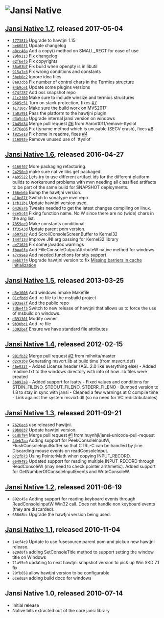 ![Jansi][logo] Native
===========
[logo]: http://fusesource.github.io/jansi/images/project-logo.png "Jansi"

## [Jansi Native 1.7][1_7], released 2017-05-04
[1_7]: https://repo.maven.apache.org/maven2/org/fusesource/jansi/jansi-native/1.7

* [`177381b`](https://github.com/fusesource/hawtjni/commit/177381b1f2af52a7491b91f59bd6076ba3b6ce64) Upgrade to hawtjni 1.15
* [`be608f1`](https://github.com/fusesource/hawtjni/commit/be608f140068f67dcaf1b203b8503a66299e2ad5) Update changelog
* [`a8cc48a`](https://github.com/fusesource/hawtjni/commit/a8cc48ad81b792b0df1208e7c4baac5525a8bcc8) Add a copy() method on SMALL_RECT for ease of use
* [`29b9213`](https://github.com/fusesource/hawtjni/commit/29b92130dbb43b6ba11afee544cb7ab2a81201b1) Fix changelog
* [`e2f6efb`](https://github.com/fusesource/hawtjni/commit/e2f6efbdadcb95889ecb110c14eb491a8365efaf) Fix copyrights
* [`36a03b7`](https://github.com/fusesource/hawtjni/commit/36a03b70607110c4c208f8a4f9fac29e394d5c86) Fix build when openpty is in libutil
* [`915a7c6`](https://github.com/fusesource/hawtjni/commit/915a7c6dcaf987290c3def2f811a4ff861f1b362) Fix wrong conditions and constants
* [`5beb0c2`](https://github.com/fusesource/hawtjni/commit/5beb0c29c5effa80891e6b9b3509674abd25c572) Ignore idea files
* [`8a83cbb`](https://github.com/fusesource/hawtjni/commit/8a83cbbb88e76e44cb6b279777ff417c02e28a53) Fix number of control chars in the Termios structure
* [`84b9ce1`](https://github.com/fusesource/hawtjni/commit/84b9ce1f091420622a8b172f42255d7f73eb85e9) Update some plugins versions
* [`674f287`](https://github.com/fusesource/hawtjni/commit/674f2871a6e9e9f5a47f59a57e415958a6ed5990) Add oss snapshot repo
* [`41c2f00`](https://github.com/fusesource/hawtjni/commit/41c2f00d4857f292a4bdd80c57ed5aeac3320d2d) Make sure to include winsize and termios structures
* [`9685c51`](https://github.com/fusesource/hawtjni/commit/9685c516d43eda1de4c0bc3d1e44d48cc160133b) Turn on stack protection, fixes [#7](https://github.com/fusesource/jansi-native/issues/7)
* [`a1710c7`](https://github.com/fusesource/hawtjni/commit/a1710c785d5033588f0ed0e6f262959a5b1dd479) Make sure the build work on MVS2017
* [`7a0a951`](https://github.com/fusesource/hawtjni/commit/7a0a951fe58dfb3b36803aa3f5a66db9662d2164) Pass the platform to the hawtjni plugin
* [`d3a5c4a`](https://github.com/fusesource/hawtjni/commit/d3a5c4a2d1f36f18e5a62f061c7944d56a9abaee) Upgrade internal jansi version on windows
* [`7b45d34`](https://github.com/fusesource/hawtjni/commit/7b45d3462ff7a1b20bd1b0f281c9e23277b852e4) Merge pull request [#6](https://github.com/fusesource/jansi-native/issues/6) from Aaron1011/remove-ttyslot
* [`5f76e86`](https://github.com/fusesource/hawtjni/commit/5f76e86c28c80eb8b03e1713e9eb0ea3099b965d) Fix ttyname method which is unusable (SEGV crash), fixes [#8](https://github.com/fusesource/jansi-native/issues/8)
* [`f825e18`](https://github.com/fusesource/hawtjni/commit/f825e1812c09924860d3f5f713340d5c81a8b685) Fix home in readme, fixes [#4](https://github.com/fusesource/jansi-native/issues/4)
* [`216892e`](https://github.com/fusesource/hawtjni/commit/216892efe74cea133993c5afabc154b576357412) Remove unused use of 'ttyslot'

## [Jansi Native 1.6][1_6], released 2016-04-27
[1_6]: https://repo.maven.apache.org/maven2/org/fusesource/jansi/jansi-native/1.6

* [`6160f07`](https://github.com/fusesource/hawtjni/commit/6160f07a0f47aaaf4bcb34d8f04e4534ade8aa2b) More packaging refactoring.
* [`24250c0`](https://github.com/fusesource/hawtjni/commit/24250c0d99262b7e1e965402c474365754132eea) make sure native libs get packaged.
* [`4a95522`](https://github.com/fusesource/hawtjni/commit/4a955226e2e3025738bf11f35f99b2dfb94fbe0c) Lets try to use different artifact ids for the different platform builds to workaround problems with mvn needing all classified artifacts to be part of the same build for SNAPSHOT deployments.
* [`f66eb6b`](https://github.com/fusesource/hawtjni/commit/f66eb6bea90e5d1b3640abf0f3e18280f7ed705a) Bump the hawtjni version.
* [`a18e87f`](https://github.com/fusesource/hawtjni/commit/a18e87f8959e0db56dbe575455f5143e54e47ada) Switch to sonatype mvn repo
* [`1cb12b1`](https://github.com/fusesource/hawtjni/commit/1cb12b167949aa1f545d20d7d522b49abb4c41c8) Update hawtjni version used.
* [`6436a76`](https://github.com/fusesource/hawtjni/commit/6436a76ba22e3ae207a0b37e43e9a4f739682880) Tweaks needed to get the latest changes compiling on linux.
* [`ece5c44`](https://github.com/fusesource/hawtjni/commit/ece5c44b48d4998735384d9fa57727ba8884d660) Fixing function name.  No W since there are no (wide) chars in the arg list.
* [`7859ee9`](https://github.com/fusesource/hawtjni/commit/7859ee9b4af8eb44a3f446af2e1d95dcfb02de15) Make constants conditional.
* [`ff3543d`](https://github.com/fusesource/hawtjni/commit/ff3543ddcc90b368650ce256b875076c338f4d0a) Update parent pom version.
* [`a597537`](https://github.com/fusesource/hawtjni/commit/a5975374d7050ebad9d0bad8b05777a8a5900bb5) Add ScrollConsoleScreenBuffer to Kernel32
* [`144f13d`](https://github.com/fusesource/hawtjni/commit/144f13dba2e627fb1212b2b3d546ccdfa41fe482) Improve JNI arg passing for Kernel32 library
* [`ae71626`](https://github.com/fusesource/hawtjni/commit/ae716267fcb8955e63ebfbce8e637bd27c0f4514) Fix some javadoc warnings
* [`fbaa6fa`](https://github.com/fusesource/hawtjni/commit/fbaa6fa650db39baa402796f4ee29143ed88b0d7) Add FilleConsoleOutputAttributeW native method for windows
* [`a7c99e8`](https://github.com/fusesource/hawtjni/commit/a7c99e80fb64723221ec081352840d5b2362b473) Add needed functions for stty support
* [`aebb7f4`](https://github.com/fusesource/hawtjni/commit/aebb7f4b37719722375f00e33c1926720c3e8406) Upgrade hawtjni version to fix [Missing barriers in cache initialization](https://github.com/fusesource/hawtjni/issues/7)

## [Jansi Native 1.5][1_5], released 2013-03-25
[1_5]: https://repo.maven.apache.org/maven2/org/fusesource/jansi/jansi-native/1.5

* [`d5e1606`](https://github.com/fusesource/hawtjni/commit/d5e1606ab05db5092010ab3e54d9cb079f212ded) Add windows nmake Makefile
* [`01cfbdd`](https://github.com/fusesource/hawtjni/commit/01cfbdd0095f981b24224df70bf9c9c1aa790a2a) Add .rc file to the msbuild project
* [`803ae7f`](https://github.com/fusesource/hawtjni/commit/803ae7f9d3663c477ed13ef6843ecfe1d0faac0b) Add the public repo
* [`7dbe4f5`](https://github.com/fusesource/hawtjni/commit/7dbe4f50b3fa9384d4d131d76d05b2adc6cdad1e) Switch to new release of hawtjni that allows us to force the use of msbuild on windows.
* [`d891301`](https://github.com/fusesource/hawtjni/commit/d8913015ee92284ee42356ad5c1553eefae7145b) Modify owner
* [`9b30bc1`](https://github.com/fusesource/hawtjni/commit/9b30bc1d4579dfc5842640358d6e31a857422665) Add .rc file
* [`5392bef`](https://github.com/fusesource/hawtjni/commit/5392bef3ce52616dd359236d74f21eac04d6aa3b) Ensure we have standard file attributes

## [Jansi Native 1.4][1_4], released 2012-02-15
[1_4]: https://repo.maven.apache.org/maven2/org/fusesource/jansi/jansi-native/1.4

* [`981fb32`](https://github.com/fusesource/hawtjni/commit/981fb328b6821579e0860140fa646aa429397a4d) Merge pull request [#2](https://github.com/fusesource/jansi-native/issues/2) from mihnita/master
* [`d2c93b8`](https://github.com/fusesource/hawtjni/commit/d2c93b856ca94ba5154b0f7c90ec87deebcd6ce6) Generating msvcrt.lib at build time (from msvcrt.def)
* [`46e933f`](https://github.com/fusesource/hawtjni/commit/46e933fa3addad25d69f94e1dda8bf28e8b67ee2) - Added License header (ASL 2.0 like everything else) - Added readme.txt to the windows directory with info of how .lib files were created
* [`5b092a8`](https://github.com/fusesource/hawtjni/commit/5b092a85860ba4ad453a0f5eec2335b780e684ce) - Added support for isatty - Fixed values and conditions for STDIN_FILENO, STDOUT_FILENO, STDERR_FILENO - Bumped version to 1.8 to stay in sync with jansi - Cleaned a few warnings at C compile time - Link against the system msvcrt.dll (so no need for VC redistributables)

## [Jansi Native 1.3][1_3], released 2011-09-21
[1_3]: https://repo.maven.apache.org/maven2/org/fusesource/jansi/jansi-native/1.3

* [`7626ec6`](https://github.com/fusesource/hawtjni/commit/7626ec6283f3bd7c1ddd214906989d974aa17cf6) use released hawtjni.
* [`29b8037`](https://github.com/fusesource/hawtjni/commit/29b80375b669849328a5ba3a445008b01d09b3c0) Update hawtjni version.
* [`61dbf94`](https://github.com/fusesource/hawtjni/commit/61dbf94b12ed5eb597f2b5a916e7d0366480cbc6) Merge pull request [#1](https://github.com/fusesource/jansi-native/issues/1) from huynhjl/jansi-unicode-pull-request
* [`44eb7aa`](https://github.com/fusesource/hawtjni/commit/44eb7aa2f968818d5d3d1f89089b7bfc1c4350ad) Adding support for PeekConsoleInputW, FlushConsoleInputBuffer so that CTRL-C can be handled by jline. Discarding mouse events on readConsoleInput.
* [`b72fb73`](https://github.com/fusesource/hawtjni/commit/b72fb73e1ae1eb1bc375873143b31466348a25e5) Using PointerMath when copying INPUT_RECORD.
* [`e649485`](https://github.com/fusesource/hawtjni/commit/e6494857ed59dbfbb8c1918b39a9e99b1b201f00) Updated support for reading multiple INPUT_RECORD through ReadConsoleW (may need to check pointer arithmetic).  Added support for GetNumberOfConsoleInputEvents and WriteConsoleW.

## [Jansi Native 1.2][1_2], released 2011-06-19
[1_2]: https://repo.maven.apache.org/maven2/org/fusesource/jansi/jansi-native/1.2

* `892c45e` Adding support for reading keyboard events through ReadConsoleInputW Win32 call. Does not handle non keyboard events (they are discarded).
* `658d8bc` Upgrade the hawtjni version being used.

## [Jansi Native 1.1][1_1], released 2010-11-04
[1_1]: https://repo.maven.apache.org/maven2/org/fusesource/jansi/jansi-native/1.1

* `14cf4c9` Update to use fusesource parent pom and pickup new hawtjni release.
* `e29d0fa` adding SetConsoleTitle method to support setting the window title on Windows
* `71a95c0` updating to next hawtjni snapshot version to pick up Win SKD 7.1 fix
* `29fb658` allow hawtjni version to be configurable
* `6ced024` adding build doco for windows

## Jansi Native 1.0, released 2010-07-14

* Initial release
* Native bits extracted out of the core jansi library
